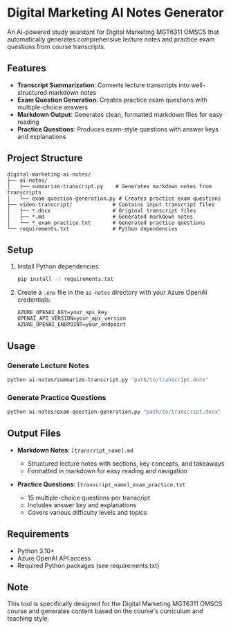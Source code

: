 # Digital Marketing AI Notes Generator

An AI-powered study assistant for Digital Marketing MGT6311 OMSCS that automatically generates comprehensive lecture notes and practice exam questions from course transcripts.

## Features

- **Transcript Summarization**: Converts lecture transcripts into well-structured markdown notes
- **Exam Question Generation**: Creates practice exam questions with multiple-choice answers
- **Markdown Output**: Generates clean, formatted markdown files for easy reading
- **Practice Questions**: Produces exam-style questions with answer keys and explanations

## Project Structure

```
digital-marketing-ai-notes/
├── ai-notes/
│   ├── summarize-transcript.py    # Generates markdown notes from transcripts
│   └── exam-question-generation.py # Creates practice exam questions
├── video-transcript/             # Contains input transcript files
│   ├── *.docx                    # Original transcript files
│   ├── *.md                      # Generated markdown notes
│   └── *_exam_practice.txt       # Generated practice questions
└── requirements.txt              # Python dependencies
```

## Setup

1. Install Python dependencies:
   ```bash
   pip install -r requirements.txt
   ```

2. Create a `.env` file in the `ai-notes` directory with your Azure OpenAI credentials:
   ```
   AZURE_OPENAI_KEY=your_api_key
   OPENAI_API_VERSION=your_api_version
   AZURE_OPENAI_ENDPOINT=your_endpoint
   ```

## Usage

### Generate Lecture Notes
```bash
python ai-notes/summarize-transcript.py "path/to/transcript.docx"
```

### Generate Practice Questions
```bash
python ai-notes/exam-question-generation.py "path/to/transcript.docx"
```

## Output Files

- **Markdown Notes**: `[transcript_name].md`
  - Structured lecture notes with sections, key concepts, and takeaways
  - Formatted in markdown for easy reading and navigation

- **Practice Questions**: `[transcript_name]_exam_practice.txt`
  - 15 multiple-choice questions per transcript
  - Includes answer key and explanations
  - Covers various difficulty levels and topics

## Requirements

- Python 3.10+
- Azure OpenAI API access
- Required Python packages (see requirements.txt)

## Note

This tool is specifically designed for the Digital Marketing MGT6311 OMSCS course and generates content based on the course's curriculum and teaching style.
